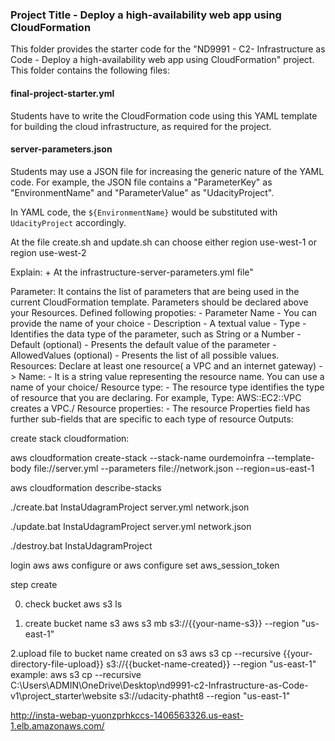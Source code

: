 ### Project Title - Deploy a high-availability web app using CloudFormation

This folder provides the starter code for the "ND9991 - C2- Infrastructure as Code - Deploy a high-availability web app using CloudFormation" project. This folder contains the following files:

#### final-project-starter.yml

Students have to write the CloudFormation code using this YAML template for building the cloud infrastructure, as required for the project.

#### server-parameters.json

Students may use a JSON file for increasing the generic nature of the YAML code. For example, the JSON file contains a "ParameterKey" as "EnvironmentName" and "ParameterValue" as "UdacityProject".

In YAML code, the `${EnvironmentName}` would be substituted with `UdacityProject` accordingly.

At the file create.sh and update.sh can choose either region use-west-1 or region use-west-2

Explain: + At the infrastructure-server-parameters.yml file"

Parameter: It contains the list of parameters that are being used in the current CloudFormation template. Parameters should be declared above your Resources.
Defined following propoties: - Parameter Name - You can provide the name of your choice - Description - A textual value - Type - Identifies the data type of the parameter, such as String or a Number - Default (optional) - Presents the default value of the parameter - AllowedValues (optional) - Presents the list of all possible values.
Resources: Declare at least one resource( a VPC and an internet gateway) -> Name: - It is a string value representing the resource name. You can use a name of your choice/ Resource type: - The resource type identifies the type of resource that you are declaring. For example, Type: AWS::EC2::VPC creates a VPC./ Resource properties: - The resource Properties field has further sub-fields that are specific to each type of resource
Outputs:

create stack cloudformation:

aws cloudformation create-stack --stack-name ourdemoinfra --template-body file://server.yml --parameters file://network.json --region=us-east-1

aws cloudformation describe-stacks

./create.bat InstaUdagramProject server.yml network.json

./update.bat InstaUdagramProject server.yml network.json

./destroy.bat InstaUdagramProject

login aws
aws configure or aws configure set aws_session_token

step create

0. check bucket
   aws s3 ls

1. create bucket name s3
   aws s3 mb s3://{{your-name-s3}} --region "us-east-1"

2.upload file to bucket name created on s3
aws s3 cp --recursive {{your-directory-file-upload}} s3://{{bucket-name-created}} --region "us-east-1"
example: aws s3 cp --recursive C:\Users\ADMIN\OneDrive\Desktop\nd9991-c2-Infrastructure-as-Code-v1\project_starter\website s3://udacity-phatht8 --region "us-east-1"

http://insta-webap-yuonzprhkccs-1406563326.us-east-1.elb.amazonaws.com/
